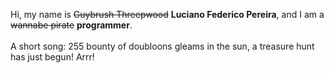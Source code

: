 Hi, my name is ~~Guybrush Threepwood~~ **Luciano Federico Pereira**, and I am a ~~wannabe pirate~~ **programmer**.<br><br>A short song: 255 bounty of doubloons gleams in the sun, a treasure hunt has just begun! Arrr!
